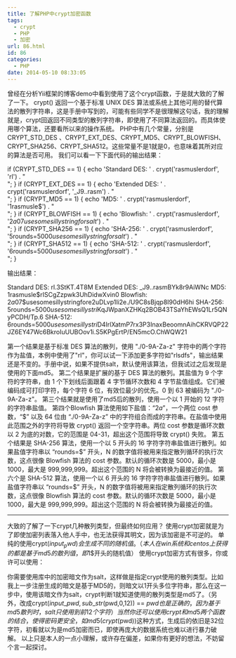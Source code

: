 ```yaml
---
title: 了解PHP中crypt加密函数
tags:
  - crypt
  - PHP
  - 加密
url: 86.html
id: 86
categories:
  - PHP
date: 2014-05-10 08:33:05
---
```


曾经在分析Yii框架的博客demo中看到使用了这个crypt函数，于是就大致的了解了一下。 crypt() 返回一个基于标准 UNIX DES 算法或系统上其他可用的替代算法的散列字符串，这是手册中写到的，可能有些同学不是很理解这句话，我的理解就是，crypt回返回不同类型的散列字符串，即使用了不同算法返回的。而具体使用哪个算法，还要看所以来的操作系统。 PHP中有几个常量，分别是CRYPT\_STD\_DES 、CRYPT\_EXT\_DES、CRYPT\_MD5、CRYPT\_BLOWFISH、CRYPT\_SHA256、CRYPT\_SHA512。这些常量不是1就是0，也意味着其所对应的算法是否可用。 我们可以看一下下面代码的输出结果：

if (CRYPT\_STD\_DES == 1) {
    echo 'Standard DES: ' . crypt('rasmuslerdorf', 'rl') . "<br>";
}
if (CRYPT\_EXT\_DES == 1) {
    echo 'Extended DES: ' . crypt('rasmuslerdorf', '_J9..rasm') . "<br>";
}
if (CRYPT_MD5 == 1) {
    echo 'MD5:          ' . crypt('rasmuslerdorf', '$1$rasmusle$') . "<br>";
}
if (CRYPT_BLOWFISH == 1) {
    echo 'Blowfish:     ' . crypt('rasmuslerdorf', '$2a$07$usesomesillystringforsalt$') . "<br>";
}
if (CRYPT_SHA256 == 1) {
    echo 'SHA-256:      ' . crypt('rasmuslerdorf', '$5$rounds=5000$usesomesillystringforsalt$') . "<br>";
}
if (CRYPT_SHA512 == 1) {
    echo 'SHA-512:      ' . crypt('rasmuslerdorf', '$6$rounds=5000$usesomesillystringforsalt$') . "<br>";
}

输出结果：

Standard DES: rl.3StKT.4T8M
Extended DES: _J9..rasmBYk8r9AiWNc
MD5: $1$rasmusle$rISCgZzpwk3UhDidwXvin0
Blowfish: $2a$07$usesomesillystringfore2uDLvp1Ii2e./U9C8sBjqp8I90dH6hi
SHA-256: $5$rounds=5000$usesomesillystri$KqJWpanXZHKq2BOB43TSaYhEWsQ1Lr5QNyPCDH/Tp.6
SHA-512: $6$rounds=5000$usesomesillystri$D4IrlXatmP7rx3P3InaxBeoomnAihCKRVQP22JZ6EY47Wc6BkroIuUUBOov1i.S5KPgErtP/EN5mcO.ChWQW21

第一个结果是基于标准 DES 算法的散列，使用 "./0-9A-Za-z" 字符中的两个字符作为盐值，本例中使用了"rl"，你可以试一下添加更多字符如"rlsdfs"，输出结果还是不变的。手册中说，如果不提供salt，默认使用该算法，但我试过之后发现是使用的下面md5。 第二个结果是扩展的基于 DES 算法的散列。其盐值为 9 个字符的字符串，由 1 个下划线后面跟着 4 字节循环次数和 4 字节盐值组成。它们被编码成可打印字符，每个字符 6 位，有效位最少的优先。0 到 63 被编码为 "./0-9A-Za-z"。 第三个结果就是使用了md5后的散列，使用一个以 $1$ 开始的 12 字符的字符串盐值。 第四个Blowfish 算法使用如下盐值：“$2a$”，一个两位 cost 参数，“$” 以及 64 位由 “./0-9A-Za-z” 中的字符组合而成的字符串。在盐值中使用此范围之外的字符将导致 crypt() 返回一个空字符串。两位 cost 参数是循环次数以 2 为底的对数，它的范围是 04-31，超出这个范围将导致 crypt() 失败。 第五个结果是 SHA-256 算法，使用一个以 $5$ 开头的 16 字符字符串盐值进行散列。如果盐值字符串以 “rounds=<N>$” 开头，N 的数字值将被用来指定散列循环的执行次数，这点很像 Blowfish 算法的 cost 参数。默认的循环次数是 5000，最小是 1000，最大是 999,999,999。超出这个范围的 N 将会被转换为最接近的值。 第六个是 SHA-512 算法，使用一个以 $6$ 开头的 16 字符字符串盐值进行散列。如果盐值字符串以 “rounds=<N>$” 开头，N 的数字值将被用来指定散列循环的执行次数，这点很像 Blowfish 算法的 cost 参数。默认的循环次数是 5000，最小是 1000，最大是 999,999,999。超出这个范围的 N 将会被转换为最接近的值。

* * *

大致的了解了一下crypt几种散列类型，但最终如何应用？ 使用crypt加密就是为了即使加密列表落入他人手中，也无法获得其明文，因为该加密是不可逆的。 单纯的使用crypt($input_pwd)会生成不同的随机值。（本人在win系统和centos上获得的都是基于md5的散列值，即$1$开头的随机值） 使用crypt加密方式有很多，你或许可以使用：

<?php
$pwd = 'veitor';		//注册密码明文
crypt($pwd);
?php

将注册密码明文用crypt随机生成的散列值存入数据库。 验证登陆时：

<?php
$input_pwd = 'veitor';		      //表单输入密码明文
crypt($input_pwd, $pwd) == $pwd       //$pwd为上一步数据库中的加密暗文
?>

你需要使用库中的加密暗文作为salt，这样做是指定crypt使用的散列类型。比如我上一步注册生成的暗文是基于MD5的，则暗文以$1$开头多位字符串，那么在这一步中，使用该暗文作为salt，crypt判断$1$就知道使用的散列类型是md5了。（另外，改成crypt($input\_pwd, sub\_str($pwd,0,12)) == $pwd也是正确的，因为基于md5散列时，salt只使用到前12个字符） 当然你还可以使用crypt和md5两个函数的结合，使得密码更安全，如md5(crypt($pwd))这种方式，生成后的依旧是32位字符，初看就以为是md5加密而已，即使再庞大的数据系统也难以进行暴力破解。 以上只是本人的一点小理解，或许存在偏差，如果你有更好的想法，不妨留个言一起探讨。